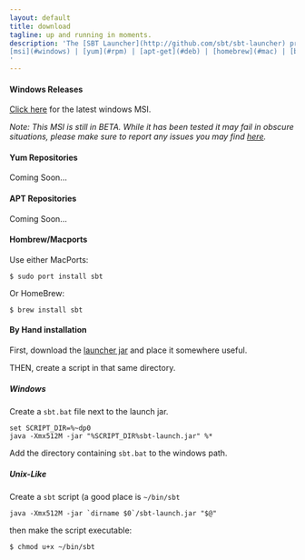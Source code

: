 ```yaml
---
layout: default
title: download
tagline: up and running in moments.
description: 'The [SBT Launcher](http://github.com/sbt/sbt-launcher) project contains a set of native packages for use in your operating system. <br/>&nbsp;<br/>
[msi](#windows) | [yum](#rpm) | [apt-get](#deb) | [homebrew](#mac) | [by hand](#manual)
'
---
```


#### Windows Releases ####

<a id="windows" label="windows"></a>

[Click here](http://typesafe.artifactoryonline.com/typesafe/windows-releases/org/scalasbt/sbt/0.11.2/sbt.msi) for the latest windows MSI.

*Note: This MSI is still in BETA.  While it has been tested it may fail in obscure situations, please make sure to report any issues you may find [here](https://github.com/sbt/sbt-launcher-package/issues).*


#### Yum Repositories ####

<a id="rpm" label="rpm"></a>

Coming Soon...

#### APT Repositories ####

<a id="deb" label="deb"></a>

Coming Soon...

#### Hombrew/Macports ####

<a id="mac" label="mac"></a>

Use either MacPorts:

    $ sudo port install sbt

Or HomeBrew:

    $ brew install sbt

#### By Hand installation ####

<a id="manual" label="manual"></a>

First, download the [launcher jar](http://typesafe.artifactoryonline.com/typesafe/ivy-releases/org.scala-tools.sbt/sbt-launch/0.11.2/sbt-launch.jar) and place it somewhere useful.

THEN, create a script in that same directory.

##### Windows #####

Create a `sbt.bat` file next to the launch jar.

    set SCRIPT_DIR=%~dp0
    java -Xmx512M -jar "%SCRIPT_DIR%sbt-launch.jar" %*

Add the directory containing `sbt.bat` to the windows path.

##### Unix-Like #####

Create a `sbt` script (a good place is `~/bin/sbt`

    java -Xmx512M -jar `dirname $0`/sbt-launch.jar "$@"

then make the script executable:

    $ chmod u+x ~/bin/sbt


